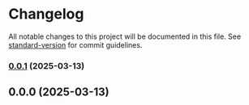 # Changelog

All notable changes to this project will be documented in this file. See [standard-version](https://github.com/conventional-changelog/standard-version) for commit guidelines.

### [0.0.1](///compare/v0.0.0...v0.0.1) (2025-03-13)

## 0.0.0 (2025-03-13)
